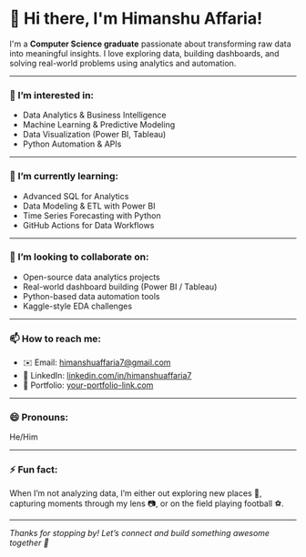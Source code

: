 # 👋 Hi there, I'm Himanshu Affaria!

I'm a **Computer Science graduate** passionate about transforming raw data into meaningful insights. I love exploring data, building dashboards, and solving real-world problems using analytics and automation.

---

### 👀 I’m interested in:
- Data Analytics & Business Intelligence
- Machine Learning & Predictive Modeling
- Data Visualization (Power BI, Tableau)
- Python Automation & APIs

---

### 🌱 I’m currently learning:
- Advanced SQL for Analytics
- Data Modeling & ETL with Power BI
- Time Series Forecasting with Python
- GitHub Actions for Data Workflows

---

### 💞️ I’m looking to collaborate on:
- Open-source data analytics projects
- Real-world dashboard building (Power BI / Tableau)
- Python-based data automation tools
- Kaggle-style EDA challenges

---

### 📫 How to reach me:
- ✉️ Email: himanshuaffaria7@gmail.com  
- 💼 LinkedIn: [linkedin.com/in/himanshuaffaria7](#)  
- 🧠 Portfolio: [your-portfolio-link.com](#) 

---

### 😄 Pronouns:
He/Him

---

### ⚡ Fun fact:
When I’m not analyzing data, I’m either out exploring new places 📍, capturing moments through my lens 📷, or on the field playing football ⚽.

---

*Thanks for stopping by! Let’s connect and build something awesome together 🚀*


<!---
HimanshuAffaria7/HimanshuAffaria7 is a ✨ special ✨ repository because its `README.md` (this file) appears on your GitHub profile.
You can click the Preview link to take a look at your changes.
--->
